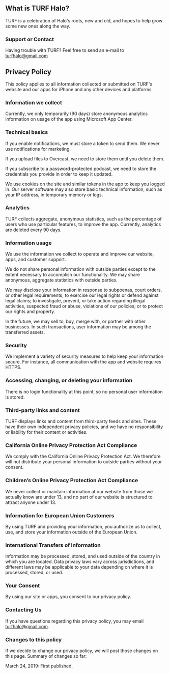 ## What is TURF Halo?
TURF is a celebration of Halo's roots, new and old, and hopes to help grow some new ones along the way.


### Support or Contact
Having trouble with TURF? Feel free to send an e-mail to turfhalo@gmail.com

## Privacy Policy
This policy applies to all information collected or submitted on TURF's website and our apps for iPhone and any other devices and platforms.

### Information we collect
Currently, we only temporarily (90 days) store anonymous analytics information on usage of the app using Microsoft App Center.

### Technical basics
If you enable notifications, we must store a token to send them. We never use notifications for marketing.

If you upload files to Overcast, we need to store them until you delete them.

If you subscribe to a password-protected podcast, we need to store the credentials you provide in order to keep it updated.

We use cookies on the site and similar tokens in the app to keep you logged in. Our server software may also store basic technical information, such as your IP address, in temporary memory or logs.

### Analytics
TURF collects aggregate, anonymous statistics, such as the percentage of users who use particular features, to improve the app. Currently, analytics are deleted every 90 days.

### Information usage
We use the information we collect to operate and improve our website, apps, and customer support.

We do not share personal information with outside parties except to the extent necessary to accomplish our functionality. We may share anonymous, aggregate statistics with outside parties.

We may disclose your information in response to subpoenas, court orders, or other legal requirements; to exercise our legal rights or defend against legal claims; to investigate, prevent, or take action regarding illegal activities, suspected fraud or abuse, violations of our policies; or to protect our rights and property.

In the future, we may sell to, buy, merge with, or partner with other businesses. In such transactions, user information may be among the transferred assets.

### Security
We implement a variety of security measures to help keep your information secure. For instance, all communication with the app and website requires HTTPS.

### Accessing, changing, or deleting your information
There is no login functionality at this point, so no personal user information is stored.

### Third-party links and content
TURF displays links and content from third-party feeds and sites. These have their own independent privacy policies, and we have no responsibility or liability for their content or activities.

### California Online Privacy Protection Act Compliance
We comply with the California Online Privacy Protection Act. We therefore will not distribute your personal information to outside parties without your consent.

### Children’s Online Privacy Protection Act Compliance
We never collect or maintain information at our website from those we actually know are under 13, and no part of our website is structured to attract anyone under 13.

### Information for European Union Customers
By using TURF and providing your information, you authorize us to collect, use, and store your information outside of the European Union.

### International Transfers of Information
Information may be processed, stored, and used outside of the country in which you are located. Data privacy laws vary across jurisdictions, and different laws may be applicable to your data depending on where it is processed, stored, or used.

### Your Consent
By using our site or apps, you consent to our privacy policy.

### Contacting Us
If you have questions regarding this privacy policy, you may email turfhalo@gmail.com.

### Changes to this policy
If we decide to change our privacy policy, we will post those changes on this page. Summary of changes so far:

March 24, 2019: First published.
